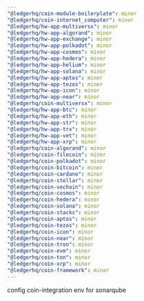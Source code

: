 ```yaml
---
"@ledgerhq/coin-module-boilerplate": minor
"@ledgerhq/coin-internet_computer": minor
"@ledgerhq/hw-app-multiversx": minor
"@ledgerhq/hw-app-algorand": minor
"@ledgerhq/hw-app-exchange": minor
"@ledgerhq/hw-app-polkadot": minor
"@ledgerhq/hw-app-cosmos": minor
"@ledgerhq/hw-app-hedera": minor
"@ledgerhq/hw-app-helium": minor
"@ledgerhq/hw-app-solana": minor
"@ledgerhq/hw-app-aptos": minor
"@ledgerhq/hw-app-tezos": minor
"@ledgerhq/hw-app-icon": minor
"@ledgerhq/hw-app-near": minor
"@ledgerhq/coin-multiversx": minor
"@ledgerhq/hw-app-btc": minor
"@ledgerhq/hw-app-eth": minor
"@ledgerhq/hw-app-str": minor
"@ledgerhq/hw-app-trx": minor
"@ledgerhq/hw-app-vet": minor
"@ledgerhq/hw-app-xrp": minor
"@ledgerhq/coin-algorand": minor
"@ledgerhq/coin-filecoin": minor
"@ledgerhq/coin-polkadot": minor
"@ledgerhq/coin-bitcoin": minor
"@ledgerhq/coin-cardano": minor
"@ledgerhq/coin-stellar": minor
"@ledgerhq/coin-vechain": minor
"@ledgerhq/coin-cosmos": minor
"@ledgerhq/coin-hedera": minor
"@ledgerhq/coin-solana": minor
"@ledgerhq/coin-stacks": minor
"@ledgerhq/coin-aptos": minor
"@ledgerhq/coin-tezos": minor
"@ledgerhq/coin-icon": minor
"@ledgerhq/coin-near": minor
"@ledgerhq/coin-tron": minor
"@ledgerhq/coin-evm": minor
"@ledgerhq/coin-ton": minor
"@ledgerhq/coin-xrp": minor
"@ledgerhq/coin-framework": minor
---
```


config coin-integration env for sonarqube
